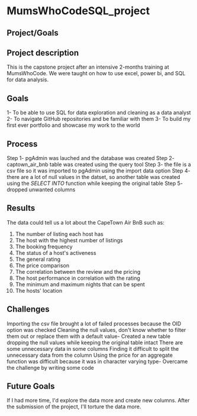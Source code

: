 # MumsWhoCodeSQL_project

## Project/Goals
## Project description
This is the capstone project after an intensive 2-months training at MumsWhoCode.
We were taught on how to use excel, power bi, and SQL for data analysis.
## Goals
1- To be able to use SQL for data exploration and cleaning as a data analyst
2- To navigate GitHub repositories and be familiar with them
3- To build my first ever portfolio and showcase my work to the world
## Process

Step 1- pgAdmin was lauched and the database was created
Step 2- captown_air_bnb table was created using the query tool
Step 3- the file is a csv file so it was imported to pgAdmin using the import data option
Step 4- there are a lot of null values in the datset, so another table was created using the *SELECT INTO* function while keeping the original table
Step 5- dropped unwanted columns

## Results
The data could tell us a lot about the CapeTown Air BnB such as:
1) The number of listing each host has
2) The host with the highest number of listings
3) The booking frequency
4) The status of a host's activeness
5) The general rating
6) The price comparison
7) The correlation between the review and the pricing
8) The host performance in correlation with the rating
9) The minimum and maximum nights that can be spent
10) The hosts' location

## Challenges

Importing the csv file brought a lot of failed processes because the OID option was checked
Cleaning the null values, don't know whether to filter them out or replace them with a default value- Created a new table dropping the null values while keeping the original table intact
There are some unnecessary data in some columns
Finding it difficult to split the unnecessary data from the column
Using the price for an aggregate function was difficult because it was in character varying type- Overcame the challenge by writing some code

## Future Goals

If I had more time, I'd explore the data more and create new columns.
After the submission of the project, I'll torture the data more.
